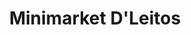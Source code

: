 ---
title: "Minimarket D'Leitos"
url: /antofagasta/minimarket-dleitos-matias-rojas/
shop: comodidad
---
